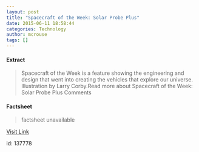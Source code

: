 ```yaml
---
layout: post
title: "Spacecraft of the Week: Solar Probe Plus"
date: 2015-06-11 18:58:44
categories: Technology
author: mcrouse
tags: []
---
```



#### Extract
>Spacecraft of the Week is a feature showing the engineering and design that went into creating the vehicles that explore our universe. Illustration by Larry Corby.Read more about Spacecraft of the Week: Solar Probe Plus Comments

#### Factsheet
>factsheet unavailable

[Visit Link](http://www.pddnet.com/news/2015/06/spacecraft-week-solar-probe-plus)

id:  137778
